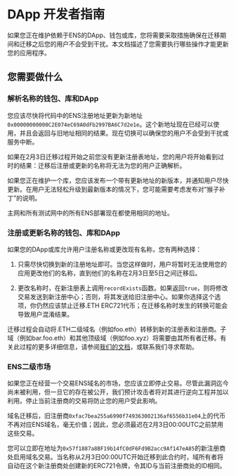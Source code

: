 # DApp 开发者指南

如果您正在维护依赖于ENS的DApp、钱包或库，您将需要采取措施确保在迁移期间和迁移之后您的用户不会受到干扰。本文档描述了您需要执行哪些操作才能更新您的应用程序。

## 您需要做什么

### 解析名称的钱包、库和DApp

您应该尽快将代码中的ENS注册地址更新为新地址`0x00000000000C2E074eC69A0dFb2997BA6C7d2e1e`。这个新地址现在已经可以使用，并且会返回与旧地址相同的结果。现在切换可以确保您的用户不会受到干扰或服务中断。

如果在2月3日迁移过程开始之前您没有更新注册表地址，您的用户将开始看到过时的结果：迁移后注册或更新的名称将无法为您的用户正确解析。

如果您正在维护一个库，您应该发布一个带有更新地址的新版本，并通知用户尽快更新。在用户无法轻松升级到最新版本的情况下，您可能需要考虑发布对“猴子补丁”的说明。

主网和所有测试网中的所有ENS部署现在都使用相同的地址。

### 注册或更新名称的钱包、库和DApp

如果您的DApp或库允许用户注册名称或更改现有名称，您有两种选择：

1. 只需尽快切换到新的注册地址即可。当您这样做时，用户将暂时无法使用您的应用更改他们的名称，直到他们的名称在2月3日至5日之间迁移后。

2. 更改名称时，在新注册表上调用`recordExists`函数。如果返回`true`，则将修改交易发送到新注册中心；否则，将其发送给旧注册中心。如果你选择这个选项，你仍然应该禁止迁移.ETH ERC721代币；在迁移名称时发生的转换可能会导致用户混淆结果。

迁移过程会自动将.ETH二级域名（例如foo.eth）转移到新的注册表和注册商。子域（例如bar.foo.eth）和其他顶级域（例如foo.xyz）将需要由其所有者迁移。有关此过程的更多详细信息，请参阅[我们的文档](https://docs.ens.domains/ens-migration-february-2020/technical-description)，或联系我们寻求帮助。

### ENS二级市场

如果您正在经营一个交易ENS域名的市场，您应该立即停止交易。尽管此漏洞迄今尚未被利用，但一旦它的存在被公开，我们预计攻击者将对其进行逆向工程并加以利用。停止当前注册商的交易将防止您的用户受此影响。

域名迁移后，旧注册商`0xfac7bea255a6990f749363002136af6556b31e04`上的代币不再对应ENS域名，毫无价值；因此，您必须最迟在2月3日00:00UTC之前禁用这些交易。

您可以立即在地址为`0x57f1887a8BF19b14fC0dF6Fd9B2acc9Af147eA85`的新注册商处启用域名交易。当名称从2月3日00:00UTC开始迁移到此合约时，域所有者将自动在这个新注册商处创建新的ERC721令牌，令其ID与当前注册商处的ID相同。

